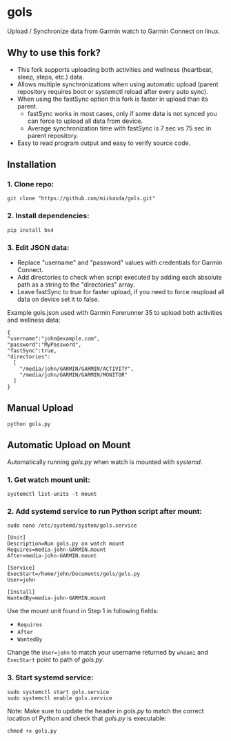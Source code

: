 # gols
Upload / Synchronize data from Garmin watch to Garmin Connect on linux.

## Why to use this fork?
- This fork supports uploading both activities and wellness (heartbeat, sleep, steps, etc.) data.
- Allows multiple synchronizations when using automatic upload (parent repository requires boot or systemctl reload after every auto sync).
- When using the fastSync option this fork is faster in upload than its parent.
  - fastSync works in most cases, only if some data is not synced you can force to upload all data from device.
  - Average synchronization time with fastSync is 7 sec vs 75 sec in parent repository.
- Easy to read program output and easy to verify source code.


## Installation

### 1. Clone repo:
```
git clone "https://github.com/miikasda/gols.git"
```

### 2. Install dependencies:
```
pip install bs4
```

### 3. Edit JSON data:
  - Replace "username" and "password" values with credentials for Garmin Connect.
  - Add directories to check when script executed by adding each absolute path as a string to the "directories" array.
  - Leave fastSync to true for faster upload, if you need to force reupload all data on device set it to false.

  Example gols.json used with Garmin Forerunner 35 to upload both activities and wellness data:

  ```
  {
  "username":"john@example.com",
  "password":"MyPassword",
  "fastSync":true,
  "directories":
    [
      "/media/john/GARMIN/GARMIN/ACTIVITY",
      "/media/john/GARMIN/GARMIN/MONITOR"
    ]
  }
  ```
  
## Manual Upload

```
python gols.py
```

## Automatic Upload on Mount
Automatically running *gols.py* when watch is mounted with *systemd*. 

### 1. Get watch mount unit:
```
systemctl list-units -t mount
```

### 2. Add systemd service to run Python script after mount:

```
sudo nano /etc/systemd/system/gols.service
```

```
[Unit]
Description=Run gols.py on watch mount
Requires=media-john-GARMIN.mount
After=media-john-GARMIN.mount

[Service]
ExecStart=/home/john/Documents/gols/gols.py
User=john

[Install]
WantedBy=media-john-GARMIN.mount

```
Use the mount unit found in Step 1 in following fields:
- `Requires`
- `After`
- `WantedBy`

Change the `User=john` to match your username returned by `whoami` and `ExecStart` point to path of *gols.py*.

### 3. Start systemd service:
```
sudo systemctl start gols.service
sudo systemctl enable gols.service
```

Note: Make sure to update the header in *gols.py* to match the correct location of Python and check that *gols.py* is executable:

```
chmod +x gols.py
```